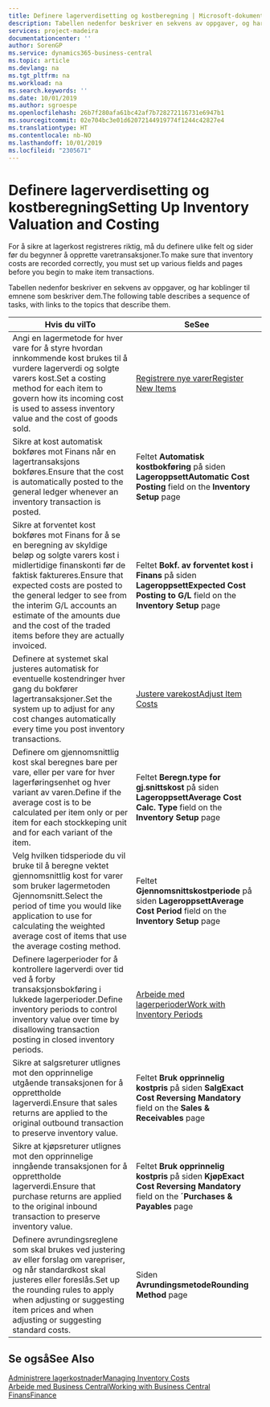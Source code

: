 ```yaml
---
title: Definere lagerverdisetting og kostberegning | Microsoft-dokumentasjon
description: Tabellen nedenfor beskriver en sekvens av oppgaver, og har koblinger til emnene som beskriver dem.
services: project-madeira
documentationcenter: ''
author: SorenGP
ms.service: dynamics365-business-central
ms.topic: article
ms.devlang: na
ms.tgt_pltfrm: na
ms.workload: na
ms.search.keywords: ''
ms.date: 10/01/2019
ms.author: sgroespe
ms.openlocfilehash: 26b7f280afa61bc42af7b728272116731e6947b1
ms.sourcegitcommit: 02e704bc3e01d62072144919774f1244c42827e4
ms.translationtype: HT
ms.contentlocale: nb-NO
ms.lasthandoff: 10/01/2019
ms.locfileid: "2305671"
---
```

# <a name="setting-up-inventory-valuation-and-costing"></a><span data-ttu-id="bd01b-103">Definere lagerverdisetting og kostberegning</span><span class="sxs-lookup"><span data-stu-id="bd01b-103">Setting Up Inventory Valuation and Costing</span></span>
<span data-ttu-id="bd01b-104">For å sikre at lagerkost registreres riktig, må du definere ulike felt og sider før du begynner å opprette varetransaksjoner.</span><span class="sxs-lookup"><span data-stu-id="bd01b-104">To make sure that inventory costs are recorded correctly, you must set up various fields and pages before you begin to make item transactions.</span></span>

<span data-ttu-id="bd01b-105">Tabellen nedenfor beskriver en sekvens av oppgaver, og har koblinger til emnene som beskriver dem.</span><span class="sxs-lookup"><span data-stu-id="bd01b-105">The following table describes a sequence of tasks, with links to the topics that describe them.</span></span>

|<span data-ttu-id="bd01b-106">**Hvis du vil**</span><span class="sxs-lookup"><span data-stu-id="bd01b-106">**To**</span></span>|<span data-ttu-id="bd01b-107">**Se**</span><span class="sxs-lookup"><span data-stu-id="bd01b-107">**See**</span></span>|  
|------------|-------------|  
|<span data-ttu-id="bd01b-108">Angi en lagermetode for hver vare for å styre hvordan innkommende kost brukes til å vurdere lagerverdi og solgte varers kost.</span><span class="sxs-lookup"><span data-stu-id="bd01b-108">Set a costing method for each item to govern how its incoming cost is used to assess inventory value and the cost of goods sold.</span></span>|[<span data-ttu-id="bd01b-109">Registrere nye varer</span><span class="sxs-lookup"><span data-stu-id="bd01b-109">Register New Items</span></span>](inventory-how-register-new-items.md)|  
|<span data-ttu-id="bd01b-110">Sikre at kost automatisk bokføres mot Finans når en lagertransaksjons bokføres.</span><span class="sxs-lookup"><span data-stu-id="bd01b-110">Ensure that the cost is automatically posted to the general ledger whenever an inventory transaction is posted.</span></span>|<span data-ttu-id="bd01b-111">Feltet **Automatisk kostbokføring** på siden **Lageroppsett**</span><span class="sxs-lookup"><span data-stu-id="bd01b-111">**Automatic Cost Posting** field on the **Inventory Setup** page</span></span>|  
|<span data-ttu-id="bd01b-112">Sikre at forventet kost bokføres mot Finans for å se en beregning av skyldige beløp og solgte varers kost i midlertidige finanskonti før de faktisk faktureres.</span><span class="sxs-lookup"><span data-stu-id="bd01b-112">Ensure that expected costs are posted to the general ledger to see from the interim G/L accounts an estimate of the amounts due and the cost of the traded items before they are actually invoiced.</span></span>|<span data-ttu-id="bd01b-113">Feltet **Bokf. av forventet kost i Finans** på siden **Lageroppsett**</span><span class="sxs-lookup"><span data-stu-id="bd01b-113">**Expected Cost Posting to G/L** field on the **Inventory Setup** page</span></span>|  
|<span data-ttu-id="bd01b-114">Definere at systemet skal justeres automatisk for eventuelle kostendringer hver gang du bokfører lagertransaksjoner.</span><span class="sxs-lookup"><span data-stu-id="bd01b-114">Set the system up to adjust for any cost changes automatically every time you post inventory transactions.</span></span>|[<span data-ttu-id="bd01b-115">Justere varekost</span><span class="sxs-lookup"><span data-stu-id="bd01b-115">Adjust Item Costs</span></span>](inventory-how-adjust-item-costs.md)|  
|<span data-ttu-id="bd01b-116">Definere om gjennomsnittlig kost skal beregnes bare per vare, eller per vare for hver lagerføringsenhet og hver variant av varen.</span><span class="sxs-lookup"><span data-stu-id="bd01b-116">Define if the average cost is to be calculated per item only or per item for each stockkeping unit and for each variant of the item.</span></span>|<span data-ttu-id="bd01b-117">Feltet **Beregn.type for gj.snittskost** på siden **Lageroppsett**</span><span class="sxs-lookup"><span data-stu-id="bd01b-117">**Average Cost Calc. Type** field on the **Inventory Setup** page</span></span>|  
|<span data-ttu-id="bd01b-118">Velg hvilken tidsperiode du vil bruke til å beregne vektet gjennomsnittlig kost for varer som bruker lagermetoden Gjennomsnitt.</span><span class="sxs-lookup"><span data-stu-id="bd01b-118">Select the period of time you would like application to use for calculating the weighted average cost of items that use the average costing method.</span></span>|<span data-ttu-id="bd01b-119">Feltet **Gjennomsnittskostperiode** på siden **Lageroppsett**</span><span class="sxs-lookup"><span data-stu-id="bd01b-119">**Average Cost Period** field on the **Inventory Setup** page</span></span>|  
|<span data-ttu-id="bd01b-120">Definere lagerperioder for å kontrollere lagerverdi over tid ved å forby transaksjonsbokføring i lukkede lagerperioder.</span><span class="sxs-lookup"><span data-stu-id="bd01b-120">Define inventory periods to control inventory value over time by disallowing transaction posting in closed inventory periods.</span></span>|[<span data-ttu-id="bd01b-121">Arbeide med lagerperioder</span><span class="sxs-lookup"><span data-stu-id="bd01b-121">Work with Inventory Periods</span></span>](finance-how-to-work-with-inventory-periods.md)|  
|<span data-ttu-id="bd01b-122">Sikre at salgsreturer utlignes mot den opprinnelige utgående transaksjonen for å opprettholde lagerverdi.</span><span class="sxs-lookup"><span data-stu-id="bd01b-122">Ensure that sales returns are applied to the original outbound transaction to preserve inventory value.</span></span>|<span data-ttu-id="bd01b-123">Feltet **Bruk opprinnelig kostpris** på siden **Salg**</span><span class="sxs-lookup"><span data-stu-id="bd01b-123">**Exact Cost Reversing Mandatory** field on the **Sales & Receivables** page</span></span>|  
|<span data-ttu-id="bd01b-124">Sikre at kjøpsreturer utlignes mot den opprinnelige inngående transaksjonen for å opprettholde lagerverdi.</span><span class="sxs-lookup"><span data-stu-id="bd01b-124">Ensure that purchase returns are applied to the original inbound transaction to preserve inventory value.</span></span>|<span data-ttu-id="bd01b-125">Feltet **Bruk opprinnelig kostpris** på siden **Kjøp**</span><span class="sxs-lookup"><span data-stu-id="bd01b-125">**Exact Cost Reversing Mandatory** field on the **´Purchases & Payables** page</span></span>|
|<span data-ttu-id="bd01b-126">Definere avrundingsreglene som skal brukes ved justering av eller forslag om varepriser, og når standardkost skal justeres eller foreslås.</span><span class="sxs-lookup"><span data-stu-id="bd01b-126">Set up the rounding rules to apply when adjusting or suggesting item prices and when adjusting or suggesting standard costs.</span></span>|<span data-ttu-id="bd01b-127">Siden **Avrundingsmetode**</span><span class="sxs-lookup"><span data-stu-id="bd01b-127">**Rounding Method** page</span></span>|  

## <a name="see-also"></a><span data-ttu-id="bd01b-128">Se også</span><span class="sxs-lookup"><span data-stu-id="bd01b-128">See Also</span></span>  
[<span data-ttu-id="bd01b-129">Administrere lagerkostnader</span><span class="sxs-lookup"><span data-stu-id="bd01b-129">Managing Inventory Costs</span></span>](finance-manage-inventory-costs.md)  
[<span data-ttu-id="bd01b-130">Arbeide med Business Central</span><span class="sxs-lookup"><span data-stu-id="bd01b-130">Working with Business Central</span></span>](ui-work-product.md)  
[<span data-ttu-id="bd01b-131">Finans</span><span class="sxs-lookup"><span data-stu-id="bd01b-131">Finance</span></span>](finance.md)  
